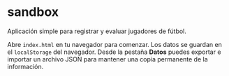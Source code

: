 # sandbox

Aplicación simple para registrar y evaluar jugadores de fútbol.

Abre `index.html` en tu navegador para comenzar. Los datos se guardan en el
`localStorage` del navegador. Desde la pestaña **Datos** puedes exportar e
importar un archivo JSON para mantener una copia permanente de la información.
